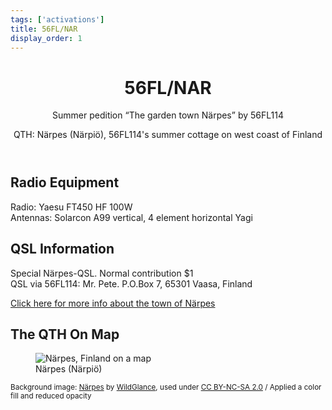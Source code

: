 ```yaml
---
tags: ['activations']
title: 56FL/NAR
display_order: 1
---
```


<header>

# 56FL/NAR

Summer pedition <q>The garden town Närpes</q> by 56FL114

QTH: Närpes (Närpiö), 56FL114's summer cottage on west coast of Finland
</header>

## Radio Equipment

Radio: Yaesu FT450 HF 100W<br>
Antennas: Solarcon A99 vertical, 4 element horizontal Yagi

## QSL Information

Special Närpes-QSL. Normal contribution $1<br>
QSL via 56FL114: Mr. Pete. P.O.Box 7, 65301 Vaasa, Finland

[Click here for more info about the town of Närpes](https://visitnarpes.fi/en/about-n%C3%A4rpes)

## The QTH On Map

<figure class="map">
<img src="https://maps.googleapis.com/maps/api/staticmap?size=640x500&amp;zoom=6&amp;language=en&amp;markers=size:normal%7ccolor:blue%7Clabel:N%7cNärpes,+Finland&amp;key=AIzaSyDhGoEDyrfCM_Msjx7P4Cw-T5jQ2ztN2h0" alt="Närpes, Finland on a  map">
<figcaption>Närpes (Närpiö)</figcaption>
</figure>

<small>Background image: <a href="https://www.flickr.com/photos/wild-glance/4054979309" title="Närpes by WildGlance, on Flickr">Närpes</a> by <a href="https://www.flickr.com/photos/wild-glance/">WildGlance</a>, used under <a href="https://creativecommons.org/licenses/by-nc-sa/2.0/">CC BY-NC-SA 2.0</a> / Applied a color fill and reduced opacity</small>
